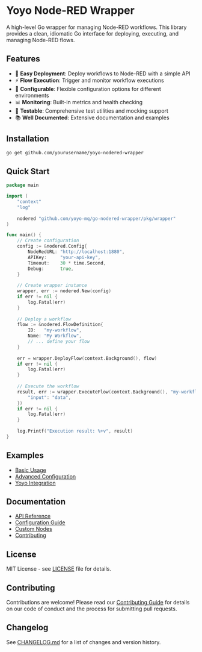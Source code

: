 # Yoyo Node-RED Wrapper

A high-level Go wrapper for managing Node-RED workflows. This library provides a clean, idiomatic Go interface for deploying, executing, and managing Node-RED flows.

## Features

- 🚀 **Easy Deployment**: Deploy workflows to Node-RED with a simple API
- ⚡ **Flow Execution**: Trigger and monitor workflow executions
- 🔧 **Configurable**: Flexible configuration options for different environments
- 📊 **Monitoring**: Built-in metrics and health checking
- 🧪 **Testable**: Comprehensive test utilities and mocking support
- 📚 **Well Documented**: Extensive documentation and examples

## Installation

```bash
go get github.com/yourusername/yoyo-nodered-wrapper
```

## Quick Start

```go
package main

import (
    "context"
    "log"
    
    nodered "github.com/yoyo-mq/go-nodered-wrapper/pkg/wrapper"
)

func main() {
    // Create configuration
    config := &nodered.Config{
        NodeRedURL: "http://localhost:1880",
        APIKey:     "your-api-key",
        Timeout:    30 * time.Second,
        Debug:      true,
    }
    
    // Create wrapper instance
    wrapper, err := nodered.New(config)
    if err != nil {
        log.Fatal(err)
    }
    
    // Deploy a workflow
    flow := &nodered.FlowDefinition{
        ID:   "my-workflow",
        Name: "My Workflow",
        // ... define your flow
    }
    
    err = wrapper.DeployFlow(context.Background(), flow)
    if err != nil {
        log.Fatal(err)
    }
    
    // Execute the workflow
    result, err := wrapper.ExecuteFlow(context.Background(), "my-workflow", map[string]interface{}{
        "input": "data",
    })
    if err != nil {
        log.Fatal(err)
    }
    
    log.Printf("Execution result: %+v", result)
}
```

## Examples

- [Basic Usage](examples/basic/)
- [Advanced Configuration](examples/advanced/)
- [Yoyo Integration](examples/yoyo-integration/)

## Documentation

- [API Reference](docs/api.md)
- [Configuration Guide](docs/configuration.md)
- [Custom Nodes](docs/custom-nodes.md)
- [Contributing](CONTRIBUTING.md)

## License

MIT License - see [LICENSE](LICENSE) file for details.

## Contributing

Contributions are welcome! Please read our [Contributing Guide](CONTRIBUTING.md) for details on our code of conduct and the process for submitting pull requests.

## Changelog

See [CHANGELOG.md](CHANGELOG.md) for a list of changes and version history.
